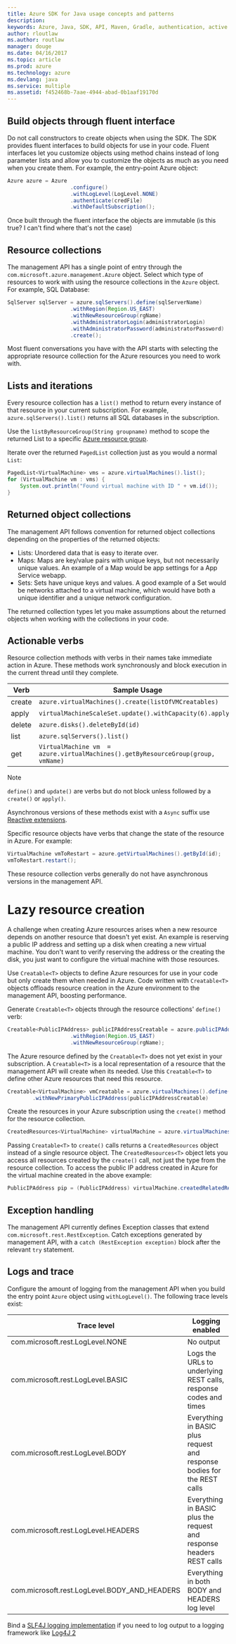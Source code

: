 ```yaml
---
title: Azure SDK for Java usage concepts and patterns
description: 
keywords: Azure, Java, SDK, API, Maven, Gradle, authentication, active directory, service principal
author: rloutlaw
ms.author: routlaw
manager: douge
ms.date: 04/16/2017
ms.topic: article
ms.prod: azure
ms.technology: azure
ms.devlang: java
ms.service: multiple
ms.assetid: f452468b-7aae-4944-abad-0b1aaf19170d
---
```


## Build objects through fluent interface

Do not call constructors to create objects when using the SDK. The SDK provides fluent interfaces to build objects for use in your code. Fluent interfaces let you customize objects using method chains instead of long parameter lists and allow you to customize the objects as much as you need when you create them. For example, the entry-point Azure object:

```java
Azure azure = Azure
                    .configure()
                    .withLogLevel(LogLevel.NONE)
                    .authenticate(credFile)
                    .withDefaultSubscription();
```

Once built through the fluent interface the objects are immutable (is this true? I can't find where that's not the case)

## Resource collections

The management API has a single point of entry through the `com.microsoft.azure.management.Azure` object. Select which type of resources to work with using the  resource collections in the `Azure` object. For example, SQL Database:

```java
SqlServer sqlServer = azure.sqlServers().define(sqlServerName)
                    .withRegion(Region.US_EAST)
                    .withNewResourceGroup(rgName)
                    .withAdministratorLogin(administratorLogin)
                    .withAdministratorPassword(administratorPassword)
                    .create();
```

Most fluent conversations you have with the API starts with selecting the appropriate resource collection for the Azure resources you need to work with.     

## Lists and iterations

Every resource collection has a `list()` method to return every instance of that resource in your current subscription. For example, `azure.sqlServers().list()` returns all SQL databases in the subscription.

Use the `listByResourceGroup(String groupname)` method to scope the returned List to a specific [Azure resource group](https://docs.microsoft.com/azure/azure-resource-manager/resource-group-overview#resource-groups).  

Iterate over the returned `PagedList` collection just as you would a normal `List`:

```java
PagedList<VirtualMachine> vms = azure.virtualMachines().list();
for (VirtualMachine vm : vms) {
    System.out.println("Found virtual machine with ID " + vm.id());
}
```   

## Returned object collections

The management API follows convention for returned object collections depending on the properties of the returned objects:

- Lists: Unordered data that is easy to iterate over.
- Maps: Maps are key/value pairs with unique keys, but not necessarily unique values. An example of a Map would be app settings for a App Service webapp.
- Sets: Sets have unique keys and values. A good example of a Set would be networks attached to a virtual machine, which would have both a unique identifier and a unique network configuration.

The returned collection types let you make assumptions about the returned objects when working with the collections in your code.   

## Actionable verbs

Resource collection methods with verbs in their names take immediate action in Azure. These methods work synchronously and block execution in the current thread until they complete. 

| Verb   |  Sample Usage |
|--------|---------------|
| create | `azure.virtualMachines().create(listOfVMCreatables)` |
| apply  | `virtualMachineScaleSet.update().withCapacity(6).apply()` |
| delete | `azure.disks().deleteById(id)` | 
| list   | `azure.sqlServers().list()` | 
| get    | `VirtualMachine vm  = azure.virtualMachines().getByResourceGroup(group, vmName)` |

>[!NOTE]
> `define()` and `update()` are verbs but do not block unless followed by a `create()` or `apply()`.
 
Asynchronous versions of these methods exist with a `Async` suffix use [Reactive extensions](https://github.com/ReactiveX/RxJava). 

Specific resource objects have verbs that change the state of the resource in Azure. For example:

```java
VirtualMachine vmToRestart = azure.getVirtualMachines().getById(id);
vmToRestart.restart();
```
These resource collection verbs generally do not have asynchronous versions in the management API.

# Lazy resource creation

A challenge when creating Azure resources arises when a new resource depends on another resource that doesn't yet exist. An example is reserving a public IP address and setting up a disk when creating a new virtual machine. You don't want to verify reserving the address or the creating the disk, you just want to configure the virtual machine with those resources.

Use `Creatable<T>` objects to define Azure resources for use in your code but only create them when needed in Azure. Code written with `Creatable<T>` objects offloads resource creation in the Azure environment to the management API, boosting performance. 

Generate `Creatable<T>` objects through the resource collections' `define()` verb:

```java
Creatable<PublicIPAddress> publicIPAddressCreatable = azure.publicIPAddresses().define(publicIPAddressName)
                    .withRegion(Region.US_EAST)
                    .withNewResourceGroup(rgName);
```

The Azure resource defined by the `Creatable<T>` does not yet exist in your subscription. A `Creatable<T>` is a local representation of a resource that the management API will create when its needed. Use this `Creatable<T>` to define other Azure resources that need this resource. 

```java
Creatable<VirtualMachine> vmCreatable = azure.virtualMachines().define("creatableVM")
        .withNewPrimaryPublicIPAddress(publicIPAddressCreatable)
```

Create the resources in your Azure subscription using the  `create()` method for the resource collection. 

```java
CreatedResources<VirtualMachine> virtualMachine = azure.virtualMachines().create(vmCreatable);
```

Passing `Creatable<T>` to `create()` calls returns a `CreatedResources` object instead of a single resource object.  The `CreatedResources<T>` object lets you access all resources created by the `create()` call, not just the type from the resource collection. To access the public IP address created in Azure for the virtual machine created in the above example:

```java
PublicIPAddress pip = (PublicIPAddress) virtualMachine.createdRelatedResource(publicIPAddressCreatable.key());
```    

## Exception handling

The management API currently defines Exception classes that extend `com.microsoft.rest.RestException`. Catch exceptions generated by management API, with a `catch (RestException exception)` block after the relevant `try` statement.

## Logs and trace

Configure the amount of logging from the management API when you build the entry point `Azure` object using `withLogLevel()`. The following trace levels exist:

| Trace level | Logging enabled 
| ------------ | ---------------
| com.microsoft.rest.LogLevel.NONE | No output
| com.microsoft.rest.LogLevel.BASIC | Logs the URLs to underlying REST calls, response codes and times
| com.microsoft.rest.LogLevel.BODY | Everything in BASIC plus request and response bodies for the REST calls
| com.microsoft.rest.LogLevel.HEADERS | Everything in BASIC plus the request and response headers REST calls
| com.microsoft.rest.LogLevel.BODY_AND_HEADERS | Everything in both BODY and HEADERS log level

Bind a [SLF4J logging implementation](https://www.slf4j.org/manual.html) if you need to log output to a logging framework like [Log4J 2](https://logging.apache.org/log4j/2.x/)
